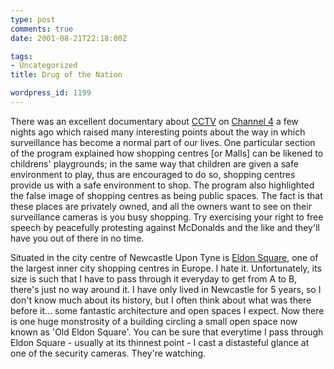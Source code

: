 ```yaml
---
type: post
comments: true
date: 2001-08-21T22:18:00Z

tags:
- Uncategorized
title: Drug of the Nation

wordpress_id: 1199
---
```


There was an excellent documentary about [CCTV](http://www.irational.org/heath/cctv/) on [Channel 4](http://www.channel4.com/highlights/) a few nights ago which raised many interesting points about the way in which surveillance has become a normal part of our lives. One particular section of the program explained how shopping centres [or Malls] can be likened to childrens' playgrounds; in the same way that children are given a safe environment to play, thus are encouraged to do so, shopping centres provide us with a safe environment to shop. The program also highlighted the false image of shopping centres as being public spaces. The fact is that these places are privately owned, and all the owners want to see on their surveillance cameras is you busy shopping. Try exercising your right to free speech by peacefully protesting against McDonalds and the like and they'll have you out of there in no time.



	

Situated in the city centre of Newcastle Upon Tyne is [Eldon Square](http://www.eldon-square.co.uk/home.htm), one of the largest inner city shopping centres in Europe. I hate it. Unfortunately, its size is such that I have to pass through it everyday to get from A to B, there's just no way around it. I have only lived in Newcastle for 5 years, so I don't know much about its history, but I often think about what was there before it… some fantastic architecture and open spaces I expect. Now there is one huge monstrosity of a building circling a small open space now known as 'Old Eldon Square'. You can be sure that everytime I pass through Eldon Square - usually at its thinnest point - I cast a distasteful glance at one of the security cameras. They're watching.  

  



